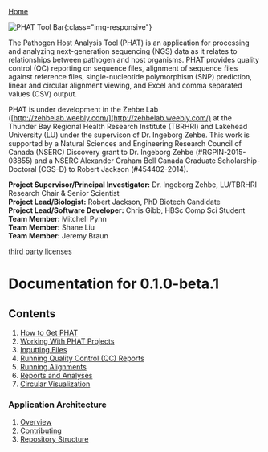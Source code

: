 [Home](https://chgibb.github.io/PHATDocs/)

![PHAT Tool Bar](./PHATtoolbar.png){:class="img-responsive"}

The Pathogen Host Analysis Tool (PHAT) is an application for processing and analyzing next-generation sequencing (NGS) data as it relates to relationships between pathogen and host organisms. PHAT provides quality control (QC) reporting on sequence files, alignment of sequence files against reference files, single-nucleotide polymorphism (SNP) prediction, linear and circular alignment viewing, and Excel and comma separated values (CSV) output.

PHAT is under development in the Zehbe Lab ([http://zehbelab.weebly.com/](http://zehbelab.weebly.com/) at the Thunder Bay Regional Health Research Institute (TBRHRI) and Lakehead University (LU) under the supervison of Dr. Ingeborg Zehbe. This work is supported by a Natural Sciences and Engineering Research Council of Canada (NSERC) Discovery grant to Dr. Ingeborg Zehbe (#RGPIN-2015-03855) and a NSERC Alexander Graham Bell Canada Graduate Scholarship-Doctoral (CGS-D) to Robert Jackson (#454402-2014).

**Project Supervisor/Principal Investigator:** Dr. Ingeborg Zehbe, LU/TBRHRI Research Chair & Senior Scientist    
**Project Lead/Biologist:** Robert Jackson, PhD Biotech Candidate    
**Project Lead/Software Developer:** Chris Gibb, HBSc Comp Sci Student  
**Team Member:** Mitchell Pynn  
**Team Member:** Shane Liu  
**Team Member:** Jeremy Braun  

[third party licenses](https://chgibb.github.io/PHATDocs/docs/releases/0.1.0-beta.1/thirdParty)

# Documentation for 0.1.0-beta.1
## Contents
1. [How to Get PHAT](https://chgibb.github.io/PHATDocs/docs/releases/0.1.0-beta.1/howToGetPHAT)
2. [Working With PHAT Projects](https://chgibb.github.io/PHATDocs/docs/releases/0.1.0-beta.1/projects)
3. [Inputting Files](https://chgibb.github.io/PHATDocs/docs/releases/0.1.0-beta.1/inputtingFiles)
4. [Running Quality Control (QC) Reports](https://chgibb.github.io/PHATDocs/docs/releases/0.1.0-beta.1/QCReports)
5. [Running Alignments](https://chgibb.github.io/PHATDocs/docs/releases/0.1.0-beta.1/runningAlignments)
6. [Reports and Analyses](https://chgibb.github.io/PHATDocs/docs/releases/0.1.0-beta.1/reportsAndAnalyses)
7. [Circular Visualization](https://chgibb.github.io/PHATDocs/docs/releases/0.1.0-beta.1/circularVisualization)

### Application Architecture
1. [Overview](https://chgibb.github.io/PHATDocs/docs/releases/0.1.0-beta.1/archOverview)
2. [Contributing](https://chgibb.github.io/PHATDocs/docs/releases/0.1.0-beta.1/contributingGuide)
3. [Repository Structure](https://chgibb.github.io/PHATDocs/docs/releases/0.1.0-beta.1/repoStructure)

